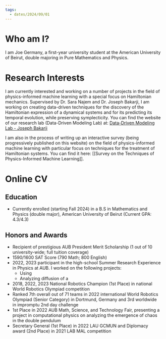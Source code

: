 ```yaml
---
tags:
  - dates/2024/09/01
---
```

# Who am I?
I am Joe Germany, a first-year university student at the American University of Beirut, double majoring in Pure Mathematics and Physics.
# Research Interests
I am currently interested and working on a number of projects in the field of physics-informed machine learning with a special focus on Hamiltonian mechanics. Supervised by Dr. Sara Najem and Dr. Joseph Bakarji, I am working on creating data-driven techniques for the discovery of the Hamiltonian expression of a dynamical systems and for its predicting its temporal evolution, while preserving symplecticity.
You can find the website of our research lab (Data-Driven Modeling Lab) at: [Data-Driven Modeling Lab - Joseph Bakarji](https://www.josephbakarji.com/data-driven-modeling-lab)

I am also in the process of writing up an interactive survey (being progressively published on this website) on the field of physics-informed machine learning with particular focus on techniques for the treatment of Hamiltonian systems. You can find it here: [[Survey on the Techniques of Physics-Informed Machine Learning]].

# Online CV
## Education
- Currently enrolled (starting Fall 2024) in a B.S in Mathematics and Physics (double major), American University of Beirut (Current GPA: 4.3/4.3)
## Honors and Awards
- Recipient of prestigious AUB President Merit Scholarship (1 out of 10 university-wide; full tuition coverage)
- 1590/1600 SAT Score (790 Math; 800 English)
- 2022, 2023 participant in the high-school Summer Research Experience in Physics at AUB. I worked on the following projects:
	- Using 
	- Analyzing diffusion of a 
- 2018, 2022, 2023 National Robotics Champion (1st Place) in national World Robotics Olympiad competition
- Ranked 7th overall out of 71 teams in 2022 international World Robotics Olympiad (Senior Category) in Dortmund, Germany and 3rd worldwide in impromptu 2nd day challenge
- 1st Place in 2022 AUB Math, Science, and Technology Fair, presenting a project in computational physics on analyzing the emergence of chaos in the double pendulum
- Secretary General (1st Place) in 2022 LAU GCMUN and Diplomacy award (2nd Place) in 2021 LAB MAL competition
